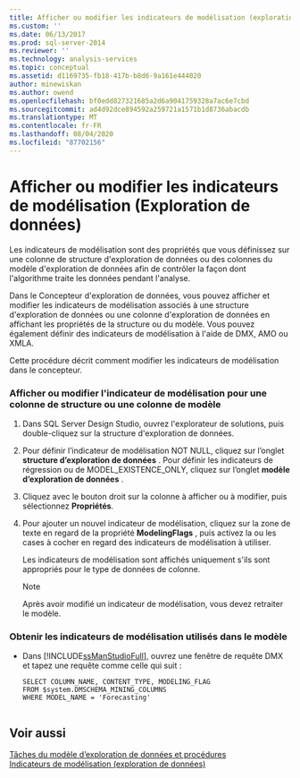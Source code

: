 ```yaml
---
title: Afficher ou modifier les indicateurs de modélisation (exploration de données) | Microsoft Docs
ms.custom: ''
ms.date: 06/13/2017
ms.prod: sql-server-2014
ms.reviewer: ''
ms.technology: analysis-services
ms.topic: conceptual
ms.assetid: d1169735-fb18-417b-b8d6-9a161e444020
author: minewiskan
ms.author: owend
ms.openlocfilehash: bf0edd827321685a2d6a9041759328a7ac6e7cbd
ms.sourcegitcommit: ad4d92dce894592a259721a1571b1d8736abacdb
ms.translationtype: MT
ms.contentlocale: fr-FR
ms.lasthandoff: 08/04/2020
ms.locfileid: "87702156"
---
```

# <a name="view-or-change-modeling-flags-data-mining"></a>Afficher ou modifier les indicateurs de modélisation (Exploration de données)
  Les indicateurs de modélisation sont des propriétés que vous définissez sur une colonne de structure d'exploration de données ou des colonnes du modèle d'exploration de données afin de contrôler la façon dont l'algorithme traite les données pendant l'analyse.  
  
 Dans le Concepteur d'exploration de données, vous pouvez afficher et modifier les indicateurs de modélisation associés à une structure d'exploration de données ou une colonne d'exploration de données en affichant les propriétés de la structure ou du modèle. Vous pouvez également définir des indicateurs de modélisation à l'aide de DMX, AMO ou XMLA.  
  
 Cette procédure décrit comment modifier les indicateurs de modélisation dans le concepteur.  
  
### <a name="view-or-change-the-modeling-flag-for-a-structure-column-or-model-column"></a>Afficher ou modifier l'indicateur de modélisation pour une colonne de structure ou une colonne de modèle  
  
1.  Dans SQL Server Design Studio, ouvrez l'explorateur de solutions, puis double-cliquez sur la structure d'exploration de données.  
  
2.  Pour définir l’indicateur de modélisation NOT NULL, cliquez sur l’onglet **structure d’exploration de données** . Pour définir les indicateurs de régression ou de MODEL_EXISTENCE_ONLY, cliquez sur l’onglet **modèle d’exploration de données** .  
  
3.  Cliquez avec le bouton droit sur la colonne à afficher ou à modifier, puis sélectionnez **Propriétés**.  
  
4.  Pour ajouter un nouvel indicateur de modélisation, cliquez sur la zone de texte en regard de la propriété **ModelingFlags** , puis activez la ou les cases à cocher en regard des indicateurs de modélisation à utiliser.  
  
     Les indicateurs de modélisation sont affichés uniquement s'ils sont appropriés pour le type de données de colonne.  
  
    > [!NOTE]  
    >  Après avoir modifié un indicateur de modélisation, vous devez retraiter le modèle.  
  
### <a name="get-the-modeling-flags-used-in-the-model"></a>Obtenir les indicateurs de modélisation utilisés dans le modèle  
  
-   Dans [!INCLUDE[ssManStudioFull](../../includes/ssmanstudiofull-md.md)], ouvrez une fenêtre de requête DMX et tapez une requête comme celle qui suit :  
  
    ```  
    SELECT COLUMN_NAME, CONTENT_TYPE, MODELING_FLAG  
    FROM $system.DMSCHEMA_MINING_COLUMNS  
    WHERE MODEL_NAME = 'Forecasting'  
  
    ```  
  
## <a name="see-also"></a>Voir aussi  
 [Tâches du modèle d’exploration de données et procédures](mining-model-tasks-and-how-tos.md)   
 [Indicateurs de modélisation &#40;exploration de données&#41;](modeling-flags-data-mining.md)  
  
  
